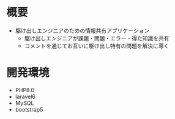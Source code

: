 # 概要
* 駆け出しエンジニアのための情報共有アプリケーション
    * 駆け出しエンジニアが課題・問題・エラー・得た知識を共有
    * コメントを通じてお互いに駆け出し特有の問題を解決に導く


# 開発環境
* PHP8.0
* laravel6
* MySQL
* bootstrap5

